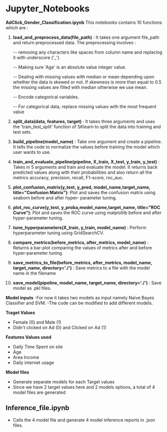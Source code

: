 # Jupyter_Notebooks

**AdClick_Gender_Classification.ipynb**
This notebooks  contains 10 functions which are :

1. **load_and_preprocess_data(file_path)** : It takes one argument file_path and return preprocessed data. The preprocessing involves :

   -- removing any characters like spaces from column name and replacing it with underscore ('_').

   -- Making sure 'Age' is an absolute value integer value.

   -- Dealing with missing values with median or mean depending upon whether the data is skewed or not. If skewness is more than equal to 0.5 the missing values are filled with median otherwise we use mean.

   -- Encode categorical variables.

   -- For categorical data, replace missing values with the most frequent value

2. **split_data(data, features, target)** : It takes three arguments and uses the 'train_test_split' function of SKlearn to split the data into training and test sets.

3. **build_pipeline(model_name)** : Take one argument and create a pipeline. It tells the code to normalize the values before training the model which user wants to use.

4. **train_and_evaluate_pipeline(pipeline, X_train, X_test, y_train, y_test)** : Takes in 5 arguments and train and evaluate the model. It returns back predicted                                                                                                                                    values along with their probabilities and also return all the metrics accuracy, precision, recall, F1-score, roc_auc.

5. **plot_confusion_matrix(y_test, y_pred, model_name,target_name, title="Confusion Matrix")**: Plot and saves the confusion matrix using seaborn before and after hyper-                                                                                                                                                     parameter tuning.

6. **plot_roc_curve(y_test, y_proba,model_name,target_name, title="ROC Curve")**: Plot and saves the ROC curve using matplotlib before and after hyper-parameter tuning.

7. **tune_hyperparameters(X_train, y_train, model_name)** : Perform hyperparameter tuning using GridSearchCV.

8. **compare_metrics(before_metrics, after_metrics, model_name)** : Returns a bar-plot comparing the values of metrics after and before hyper-parameter tuning.

9. **save_metrics_to_file(before_metrics, after_metrics, model_name, target_name, directory='./')** : Save metrics to a file with the model name in the filename

10.  **save_model(pipeline, model_name, target_name, directory='./')** : Save model as .pkl files.

**Model inputs**
 -For now it takes two models as input namely Naive Bayes Classifier and SVM.
 -The code can be modified to add different models.
 
**Traget Values**
  - Female (0) and Male (1)
  - Didn't clicked on Ad (0) and Clicked on Ad (1)

**Features Values used**
  - Daily Time Spent on site
  - Age
  - Area Income
  - Daily internet usage

 **Model files**

   - Generate separate models for each Target values
   - Since we have 2 target values here and 2 models options, a total of 4 model files are generated

## Inference_file.ipynb
   - Calls the 4 model file and generate 4 model inference reports in .json files.
